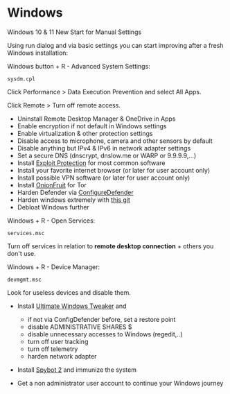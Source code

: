 # Windows
Windows 10 & 11 New Start for Manual Settings

Using run dialog and via basic settings you can start improving after a fresh Windows installation:

Windows button + R - Advanced System Settings:
```
sysdm.cpl
```
Click Performance > Data Execution Prevention and select All Apps.

Click Remote > Turn off remote access.

- Uninstall Remote Desktop Manager & OneDrive in Apps
- Enable encryption if not default in Windows settings
- Enable virtualization & other protection settings
- Disable access to microphone, camera and other sensors by default
- Disable anything but IPv4 & IPv6 in network adapter settings
- Set a secure DNS (dnscrypt, dnslow.me or WARP or 9.9.9.9,...)
- Install [Exploit Protection](https://github.com/neohiro/ExploitProtection) for most common software
- Install your favorite internet browser (or later for user account only)
- Install possible VPN software (or later for user account only)
- Install [OnionFruit](https://github.com/dragonfruitnetwork/onionfruit) for Tor
- Harden Defender via [ConfigureDefender](https://github.com/AndyFul/ConfigureDefender)
- Harden windows extremely with [this git](https://gist.github.com/neohiro/da3dc76dcf77c67878f02fd71ac17358)
- Debloat Windows further

Windows + R - Open Services:
```
services.msc
```
Turn off services in relation to **remote desktop connection** + others you don't use.

Windows + R - Device Manager:
```
devmgmt.msc
```
Look for useless devices and disable them.

- Install [Ultimate Windows Tweaker](https://www.thewindowsclub.com/downloads/UWT5.zip) and
  	- if not via ConfigDefender before, set a restore point	 
	- disable ADMINISTRATIVE SHARES $
 	- disable unnecessary accesses to Windows (regedit,..)
	- turn off user tracking
   	- turn off telemetry
	- harden network adapter

- Install [Spybot 2](https://www.safer-networking.org/products/spybot-free-edition/download-mirror-1/) and immunize the system
- Get a non administrator user account to continue your Windows journey
